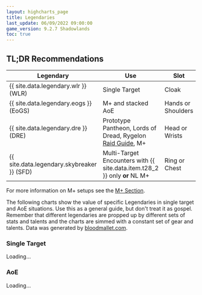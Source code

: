 ```yaml
---
layout: highcharts_page
title: Legendaries
last_update: 06/09/2022 09:00:00
game_version: 9.2.7 Shadowlands
toc: true
---
```


## TL;DR Recommendations

Legendary | Use | Slot | Stats 
--- | --- | --- | --- 
{{ site.data.legendary.wlr }} (WLR) | Single Target | Cloak | Haste/Versatility/Mastery 
{{ site.data.legendary.eogs }} (EoGS) | M+ and stacked AoE | Hands or Shoulders | Crit/Haste 
{{ site.data.legendary.dre }} (DRE) | Prototype Pantheon, Lords of Dread, Rygelon [Raid Guide](https://stormearthandlava.com/guide/raids/SotFO.html), M+ | Head or Wrists | Haste/Versatility
{{ site.data.legendary.skybreaker }} (SFD) | Multi-Target Encounters with {{ site.data.item.t28_2 }} only **or** NL M+ | Ring or Chest | Crit/Haste

For more information on M+ setups see the [M+ Section](http://stormearthandlava.com/guide/mythic_plus/mythic_plus.html).


The following charts show the value of specific Legendaries in single target and AoE situations. Use this as a general guide, but don't treat it as gospel. Remember that different legendaries are propped up by different sets of stats and talents and the charts are simmed with a constant set of gear and talents.
Data was generated by [bloodmallet.com](https://bloodmallet.com).

### Single Target

<div id="bloodmallet_legendary_patchwerk" class="bloodmallet_chart" data-wow-class="shaman" data-wow-spec="elemental" data-type="legendaries" data-background-color="#222" data-font-color="#eee" data-entries="50">Loading...</div>


### AoE

<div id="bloodmallet_legendary_hac" class="bloodmallet_chart" data-wow-class="shaman" data-wow-spec="elemental" data-type="legendaries" data-fight-style="hecticaddcleave" data-background-color="#222" data-font-color="#eee" data-entries="50">Loading...</div>
